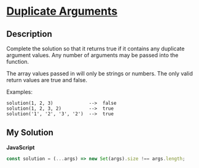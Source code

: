 # [Duplicate Arguments](https://www.codewars.com/kata/520d9c27e9940532eb00018e)

## Description

Complete the solution so that it returns true if it contains any duplicate argument values. Any number of arguments may be passed into the function.

The array values passed in will only be strings or numbers. The only valid return values are true and false.

Examples:

```
solution(1, 2, 3)             -->  false
solution(1, 2, 3, 2)          -->  true
solution('1', '2', '3', '2')  -->  true
```

## My Solution

**JavaScript**

```js
const solution = (...args) => new Set(args).size !== args.length;
```
